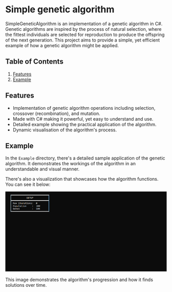 # Simple genetic algorithm

SimpleGeneticAlgorithm is an implementation of a genetic algorithm in C#. Genetic algorithms are inspired by the process of natural selection, where the fittest individuals are selected for reproduction to produce the offspring of the next generation. This project aims to provide a simple, yet efficient example of how a genetic algorithm might be applied.

## Table of Contents

1. [Features](#Features)
4. [Example](#Example)

## Features

- Implementation of genetic algorithm operations including selection, crossover (recombination), and mutation.
- Made with C# making it powerful, yet easy to understand and use.
- Detailed example showing the practical application of the algorithm.
- Dynamic visualisation of the algorithm's process.

## Example

In the `Example` directory, there's a detailed sample application of the genetic algorithm. It demonstrates the workings of the algorithm in an understandable and visual manner.

There's also a visualization that showcases how the algorithm functions. You can see it below:

![Genetic Algorithm Example](./simple_genetic_algorithm_example.gif)

This image demonstrates the algorithm's progression and how it finds solutions over time.
